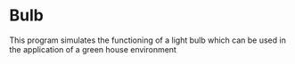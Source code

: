 # Bulb
This program simulates the functioning of a light bulb  which can be used in the application of a green house environment
